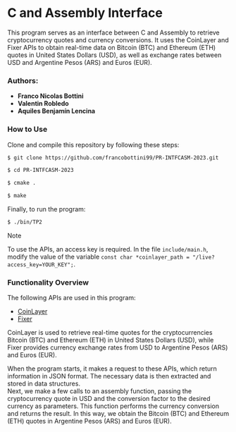 # C and Assembly Interface

This program serves as an interface between C and Assembly to retrieve cryptocurrency quotes and currency conversions. It uses the CoinLayer and Fixer APIs to obtain real-time data on Bitcoin (BTC) and Ethereum (ETH) quotes in United States Dollars (USD), as well as exchange rates between USD and Argentine Pesos (ARS) and Euros (EUR).

### Authors:
- **Franco Nicolas Bottini**
- **Valentin Robledo**
- **Aquiles Benjamín Lencina**

### **How to Use**
Clone and compile this repository by following these steps:

```bash
$ git clone https://github.com/francobottini99/PR-INTFCASM-2023.git

$ cd PR-INTFCASM-2023

$ cmake .

$ make
```

Finally, to run the program:

```bash
$ ./bin/TP2
```

>[!NOTE]
> To use the APIs, an access key is required. In the file `include/main.h`, modify the value of the variable `const char *coinlayer_path = "/live?access_key=YOUR_KEY";`.

### **Functionality Overview**
The following APIs are used in this program:

* [CoinLayer](https://coinlayer.com/)
* [Fixer](https://fixer.io/)

CoinLayer is used to retrieve real-time quotes for the cryptocurrencies Bitcoin (BTC) and Ethereum (ETH) in United States Dollars (USD), while Fixer provides currency exchange rates from USD to Argentine Pesos (ARS) and Euros (EUR).

When the program starts, it makes a request to these APIs, which return information in JSON format. The necessary data is then extracted and stored in data structures.  
Next, we make a few calls to an assembly function, passing the cryptocurrency quote in USD and the conversion factor to the desired currency as parameters. This function performs the currency conversion and returns the result. In this way, we obtain the Bitcoin (BTC) and Ethereum (ETH) quotes in Argentine Pesos (ARS) and Euros (EUR).
